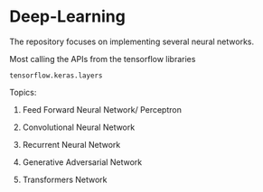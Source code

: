 # Deep-Learning

The repository focuses on implementing several neural networks.

Most calling the APIs from the tensorflow libraries
```
tensorflow.keras.layers
```

Topics:

1. Feed Forward Neural Network/ Perceptron

2. Convolutional Neural Network

3. Recurrent Neural Network

4. Generative Adversarial Network

5. Transformers Network
